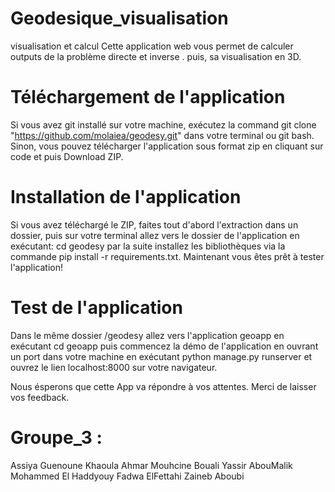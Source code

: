 # Geodesique_visualisation
visualisation et calcul
Cette application web vous permet de calculer outputs de la problème directe et inverse . puis, sa visualisation en 3D.

# Téléchargement de l'application
Si vous avez git installé sur votre machine, exécutez la command git clone "https://github.com/molaiea/geodesy.git" dans votre terminal ou git bash. Sinon, vous pouvez télécharger l'application sous format zip en cliquant sur code et puis Download ZIP.

# Installation de l'application
Si vous avez téléchargé le ZIP, faites tout d'abord l'extraction dans un dossier, puis sur votre terminal allez vers le dossier de l'application en exécutant: cd geodesy par la suite installez les bibliothèques via la commande pip install -r requirements.txt. Maintenant vous êtes prêt à tester l'application!

# Test de l'application
Dans le même dossier /geodesy allez vers l'application geoapp en exécutant cd geoapp puis commencez la démo de l'application en ouvrant un port dans votre machine en exécutant python manage.py runserver et ouvrez le lien localhost:8000 sur votre navigateur.

Nous ésperons que cette App va répondre à vos attentes.
Merci de laisser vos feedback.

# Groupe_3 :
Assiya Guenoune
Khaoula Ahmar
Mouhcine Bouali
Yassir AbouMalik
Mohammed El Haddyouy
Fadwa ElFettahi
Zaineb Aboubi